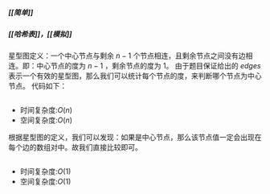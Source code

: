 ##### [[简单]]
##### [[哈希表]]，[[模拟]]

星型图定义：一个中心节点与剩余 $n - 1$ 个节点相连，且剩余节点之间没有边相连。即：中心节点的度为 $n - 1$ ，剩余节点的度为 $1$。
由于题目保证给出的 $edges$ 表示一个有效的星型图，那么我们可以统计每个节点的度，来判断哪个节点为中心节点。
代码如下：
```java

```
- 时间复杂度:$O(n)$
- 空间复杂度:$O(n)$

根据星型图的定义，我们可以发现：如果是中心节点，那么该节点值一定会出现在每个边的数组对中。故我们直接比较即可。
```java

```
- 时间复杂度:$O(1)$
- 空间复杂度:$O(1)$